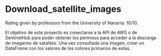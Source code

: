 # Download_satellite_images

Rating given by professors from the University of Navarra: 10/10.

El objetivo de este proyecto es conectarse a la API de AWS o de SentinelHub para poder obtener los permisos para acceder a la descarga de imaganes de satalites. Una vez consultada una imagen, crear un DataFrame con los valores de los colores primarios de estas.
